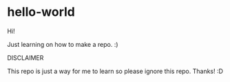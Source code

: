# hello-world

Hi!

Just learning on how to make a repo.
:)

DISCLAIMER

This repo is just a way for me to learn so please ignore this repo. Thanks! :D
